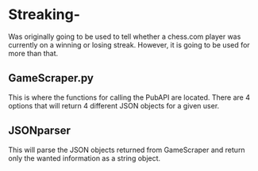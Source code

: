 # Streaking-
Was originally going to be used to tell whether a chess.com player was currently on a winning or losing streak. However, it is going to be used for more than that. 

## GameScraper.py 
This is where the functions for calling the PubAPI are located. There are 4 options that will return 4 different JSON objects for a given user.

## JSONparser

This will parse the JSON objects returned from GameScraper and return only the wanted information as a string object.